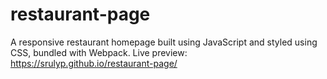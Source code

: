 # restaurant-page
A responsive restaurant homepage built using JavaScript and styled using CSS, bundled with Webpack.
Live preview: https://srulyp.github.io/restaurant-page/
